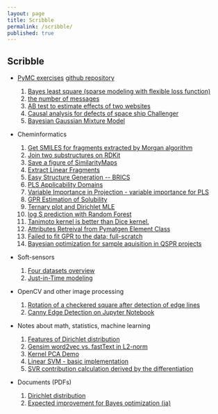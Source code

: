```yaml
---
layout: page
title: Scribble
permalink: /scribble/
published: true
---
```


## Scribble

- [PyMC exercises](https://www.amazon.co.jp/Python%E3%81%A7%E4%BD%93%E9%A8%93%E3%81%99%E3%82%8B%E3%83%99%E3%82%A4%E3%82%BA%E6%8E%A8%E8%AB%96-PyMC%E3%81%AB%E3%82%88%E3%82%8BMCMC%E5%85%A5%E9%96%80-%E3%82%AD%E3%83%A3%E3%83%A1%E3%83%AD%E3%83%B3-%E3%83%87%E3%83%93%E3%83%83%E3%83%89%E3%82%BD%E3%83%B3-%E3%83%94%E3%83%AD%E3%83%B3/dp/4627077912) [github repository](https://github.com/CamDavidsonPilon/Probabilistic-Programming-and-Bayesian-Methods-for-Hackers)
  1. [Bayes least square (sparse modeling with flexible loss function)](https://nbviewer.jupyter.org/gist/sshojiro/7fed028defbb3fc30abd66462aee00c5/bayesian-least-squares.ipynb)
  1. [the number of messages](https://nbviewer.jupyter.org/gist/sshojiro/7fed028defbb3fc30abd66462aee00c5/recieving-messages.ipynb)
  1. [AB test to estimate effects of two websites](https://nbviewer.jupyter.org/gist/sshojiro/7fed028defbb3fc30abd66462aee00c5/ab-test.ipynb)
  1. [Causal analysis for defects of space ship Challenger](https://nbviewer.jupyter.org/gist/sshojiro/7fed028defbb3fc30abd66462aee00c5/challenger_causal_analysis.ipynb)
  1. [Bayesian Gaussian Mixture Model](https://nbviewer.jupyter.org/gist/sshojiro/7fed028defbb3fc30abd66462aee00c5/bayesian-gaussian-mixture-model.ipynb)
- Cheminformatics
  1. [Get SMILES for fragments extracted by Morgan algorithm](https://nbviewer.jupyter.org/gist/sshojiro/a6ce6bc3deed586b03e018dc1b0773b7/Morgan_fingerprint_fragments_revision.ipynb)
  1. [Join two substructures on RDKit](https://nbviewer.jupyter.org/gist/sshojiro/6c4bcccdb2b73e12bbaeff4a8cd2e27b)
  1. [Save a figure of SimilarityMaps](https://nbviewer.jupyter.org/gist/sshojiro/3b64ca54170b9bc632d3fe278ebeb93d)
  1. [Extract Linear Fragments](https://nbviewer.jupyter.org/gist/sshojiro/251d60898844c99bba51d85162933cc3)
  1. [Easy Structure Generation -- BRICS](https://nbviewer.jupyter.org/gist/sshojiro/ffb4934a39b90779b3294c5e65682954)
  1. [PLS Applicability Domains](https://nbviewer.jupyter.org/gist/sshojiro/9edc59bab229d0df2904a420c9c7bd29)
  1. [Variable Importance in Projection - variable importance for PLS](https://nbviewer.jupyter.org/gist/sshojiro/8537c4014a704d0176b9b61d992642d1)
  1. [GPR Estimation of Solubility](https://nbviewer.jupyter.org/gist/sshojiro/f99c873d503ca866d223880ff8755bec#file-gpr-ipynb)
  1. [Ternary plot and Dirichlet MLE](https://nbviewer.jupyter.org/gist/sshojiro/ab86847b9c6705c25dbe11ba1baf260c)
  1. [log S prediction with Random Forest](https://nbviewer.jupyter.org/gist/sshojiro/3da3b41931e82480496f0781c811b4ad#file-logs_analysis-ipynb)
  1. [Tanimoto kernel is better than Dice kernel.](https://nbviewer.jupyter.org/gist/sshojiro/df674af517f3447770f1d28d0287a3a2)
  1. [Attributes Retreival from Pymatgen Element Class](https://nbviewer.jupyter.org/gist/sshojiro/38114aef152607abdefb3d0201cbeaf4)
  1. [Failed to fit GPR to the data; full-scratch](https://nbviewer.jupyter.org/gist/sshojiro/360aaea5b8ed3133c6c1d491f2d2ece6)
  1. [Bayesian optimization for sample aquisition in QSPR projects](https://nbviewer.jupyter.org/gist/sshojiro/06c9ccd9cab75cf0cb638cf7ad3e0447)
- Soft-sensors
  1. [Four datasets overview](https://nbviewer.jupyter.org/gist/sshojiro/677938bfdd1d4842e18544ea8d47a4c0)
  1. [Just-in-Time modeling](https://nbviewer.jupyter.org/gist/sshojiro/c1142f5964f5229570c74bea9d30f3a9)
- OpenCV and other image processing
  1. [Rotation of a checkered square after detection of edge lines](https://nbviewer.jupyter.org/gist/sshojiro/70a9e267e73824b4594d9a99c663442f)
  1. [Canny Edge Detection on Jupyter Notebook](https://nbviewer.jupyter.org/gist/sshojiro/2feba08581e87179cf648a84d0947f05)
- Notes about math, statistics, machine learning
  1. [Features of Dirichlet distribution](https://sshojiro.github.io/publications/Dirichlet.pdf)
  1. [Gensim word2vec vs. fastText in L2-norm](https://nbviewer.jupyter.org/gist/sshojiro/c8c6f6c9ae4646c94f568bb180e48cad)
  1. [Kernel PCA Demo](https://nbviewer.jupyter.org/gist/sshojiro/261ee50324e59cc21ddd1d80e04e7f3e)
  1. [Linear SVM - basic implementation](https://nbviewer.jupyter.org/gist/sshojiro/59b8b88c5fb312eac6c04a5d93f099f1)
  1. [SVR contribution calculation derived by the differentiation](https://nbviewer.jupyter.org/gist/sshojiro/8f6051e6629f709e4aeb247f0b8b5dd4)

- Documents (PDFs)
  1. [Dirichlet distribution](https://sshojiro.github.io/publications/Dirichlet.pdf)
  1. [Expected improvement for Bayes optimization (ja)](https://sshojiro.github.io/publications/ei.pdf)
